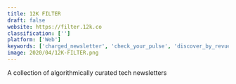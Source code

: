 ```yaml
---
title: 12K FILTER
draft: false 
website: https://filter.12k.co
classification: ['']
platform: ['Web']
keywords: ['charged_newsletter', 'check_your_pulse', 'discover_by_revue', 'glide_for_apple_watch', 'index.co', 'inside_real_estate', 'janis.ai', 'jobscribe', 'meta', 'morning_reader', "nuzzel's_network_of_newsletters", 'perspectives_by_whisper', 'remote_weekly', 'seedtable', 'slack_it', 'slack_news_feed', 'slack-hn', 'slack-news', 'supscrib', 'the_information', 're:charged']
image: 2020/04/12K-FILTER.png
---
```

A collection of algorithmically curated tech newsletters